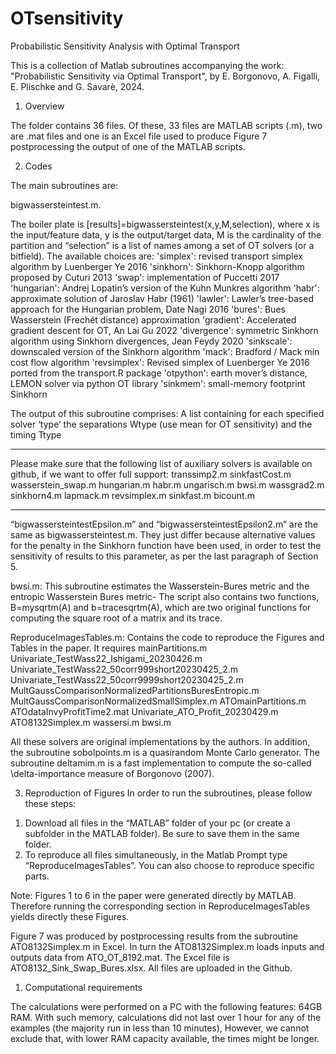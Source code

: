 # OTsensitivity
Probabilistic Sensitivity Analysis with Optimal Transport 

This is a collection of Matlab subroutines accompanying the work: "Probabilistic Sensitivity via Optimal Transport", by E. Borgonovo, A. Figalli, E. Plischke and G. Savarè, 2024.

1.	Overview

The folder contains 36 files. Of these, 33 files are MATLAB scripts (.m), two are .mat files and one is an Excel file used to produce Figure 7 postprocessing the output of one of the MATLAB scripts. 

2.	Codes

The main subroutines are:

bigwassersteintest.m. 

The boiler plate is [results]=bigwassersteintest(x,y,M,selection), where x is the input/feature data, y is the output/target data, M is the cardinality of the partition and “selection” is a list of names among a set of OT solvers (or a bitfield). 
The available choices are:
'simplex': revised transport simplex algorithm by Luenberger Ye 2016
'sinkhorn': Sinkhorn-Knopp algorithm proposed by Cuturi 2013
'swap': implementation of Puccetti 2017
'hungarian': Andrej Lopatin’s version of the Kuhn Munkres algorithm
'habr': approximate solution of Jaroslav Habr (1961) 
'lawler': Lawler’s tree-based approach for the Hungarian problem, Date Nagi 2016
'bures': Bues Wasserstein (Frechét distance) approximation
'gradient': Accelerated gradient descent for OT, An Lai Gu 2022
'divergence': symmetric Sinkhorn algorithm using Sinkhorn divergences, Jean Feydy 2020
'sinkscale': downscaled version of the Sinkhorn algorithm
'mack': Bradford / Mack min cost flow algorithm
'revsimplex': Revised simplex of Luenberger Ye 2016 ported from the transport.R package
'otpython': earth mover’s distance, LEMON solver via python OT library
'sinkmem': small-memory footprint Sinkhorn 

The output of this subroutine comprises:
A list containing for each specified solver ‘type’ the separations Wtype (use mean for OT sensitivity) and the timing Ttype

***********************
Please make sure that the following list of auxiliary solvers is available on github, if we want to offer full support:
transsimp2.m
sinkfastCost.m
wasserstein_swap.m
hungarian.m
habr.m
ungarisch.m
bwsi.m
wassgrad2.m
sinkhorn4.m
lapmack.m
revsimplex.m
sinkfast.m
bicount.m
*********************
“bigwassersteintestEpsilon.m” and “bigwassersteintestEpsilon2.m” are the same as bigwassersteintest.m. They just differ because alternative values for the penalty in the Sinkhorn function have been used, in order to test the sensitivity of results to this parameter, as per the last paragraph of Section 5.

bwsi.m: This subroutine estimates the Wasserstein-Bures metric and the entropic Wasserstein Bures metric-
The script also contains two functions, B=mysqrtm(A) and b=tracesqrtm(A), which are two original functions for computing the square root of a matrix and its trace.

ReproduceImagesTables.m: Contains the code to reproduce the Figures and Tables in the paper. It requires
mainPartitions.m
Univariate_TestWass22_Ishigami_20230426.m
Univariate_TestWass22_50corr999short20230425_2.m
Univariate_TestWass22_50corr9999short20230425_2.m
MultGaussComparisonNormalizedPartitionsBuresEntropic.m
MultGaussComparisonNormalizedSmallSimplex.m
ATOmainPartitions.m
ATOdataInvyProfitTime2.mat
Univariate_ATO_Profit_20230429.m
ATO8132Simplex.m
wassersi.m
bwsi.m

All these solvers are original implementations by the authors.
In addition, the subroutine sobolpoints.m is a quasirandom Monte Carlo generator. The subroutine deltamim.m is a fast implementation to compute the so-called \delta-importance measure of Borgonovo (2007).

3.	Reproduction of Figures
In order to run the subroutines, please follow these steps:
1)	Download all files in the “MATLAB” folder of your pc (or create a subfolder in the MATLAB folder). Be sure to save them in the same folder.
2)	To reproduce all files simultaneously, in the Matlab Prompt type “ReproduceImagesTables”.
You can also choose to reproduce specific parts.

Note: Figures 1 to 6 in the paper were generated directly by MATLAB. Therefore running the corresponding section in ReproduceImagesTables yields directly these Figures.

Figure 7 was produced by postprocessing results from the subroutine ATO8132Simplex.m in Excel. In turn the ATO8132Simplex.m loads inputs and outputs data from ATO_OT_8192.mat. The Excel file is ATO8132_Sink_Swap_Bures.xlsx. All files are uploaded in the Github.

1.	Computational requirements

The calculations were performed on a PC with the following features: 64GB RAM. With such memory, calculations did not last over 1 hour for any of the examples (the majority run in less than 10 minutes), However, we cannot exclude that, with lower RAM capacity available, the times might be longer.

